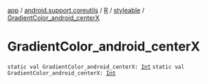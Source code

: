 [app](../../../index.md) / [android.support.coreutils](../../index.md) / [R](../index.md) / [styleable](index.md) / [GradientColor_android_centerX](./-gradient-color_android_center-x.md)

# GradientColor_android_centerX

`static val GradientColor_android_centerX: `[`Int`](https://kotlinlang.org/api/latest/jvm/stdlib/kotlin/-int/index.html)
`static val GradientColor_android_centerX: `[`Int`](https://kotlinlang.org/api/latest/jvm/stdlib/kotlin/-int/index.html)
